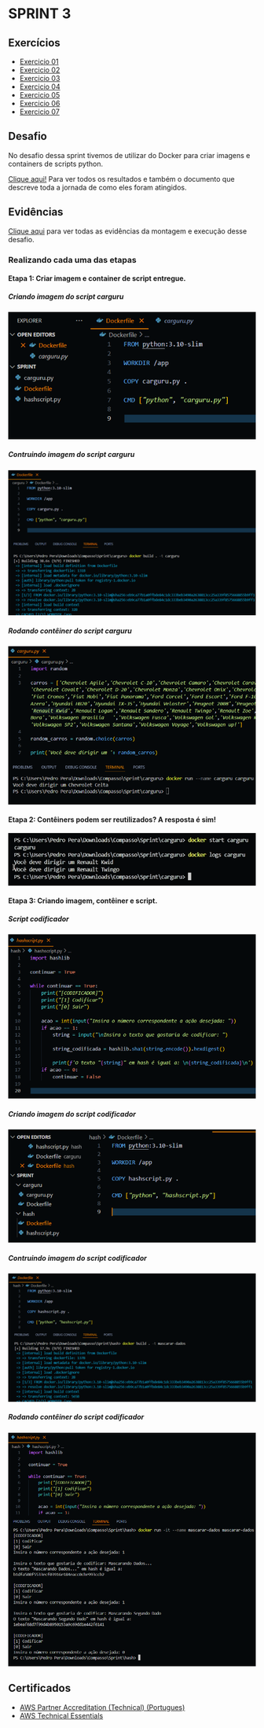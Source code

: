 # SPRINT 3

## Exercícios

- [Exercicio 01](exercicios/ex01.py)
- [Exercicio 02](exercicios/ex02.py)
- [Exercicio 03](exercicios/ex03.py)
- [Exercicio 04](exercicios/ex04.py)
- [Exercicio 05](exercicios/ex05.py)
- [Exercicio 06](exercicios/ex06.py)
- [Exercicio 07](exercicios/ex07.py)


## Desafio
No desafio dessa sprint tivemos de utilizar do Docker para criar imagens e containers de scripts python.

[Clique aqui!](desafio) Para ver todos os resultados e também o documento que descreve toda a jornada de como eles foram atingidos.

## Evidências
[Clique aqui](evidencias) para ver todas as evidências da montagem e execução desse desafio.

### Realizando cada uma das etapas

#### Etapa 1: Criar imagem e container de script entregue.

##### Criando imagem do script carguru
![Criando imagem do script carguru](evidencias/desafio/criando_imagem_carguru.png)

##### Contruindo imagem do script carguru
![Contruindo imagem do script carguru](evidencias/desafio/construindo_imagem_carguru.png)

##### Rodando contêiner do script carguru
![Rodando contêiner do script carguru](evidencias/desafio/rodando_container_carguru.png)

#### Etapa 2: Contêiners podem ser reutilizados? A resposta é sim!

![Reinciando container](evidencias/desafio/reiniciando_container.png)

#### Etapa 3: Criando imagem, contêiner e script.

##### Script codificador
![Script de codificação](evidencias/desafio/script_hash.png)

##### Criando imagem do script codificador
![Criando imagem do script codificador](evidencias/desafio/criando_imagem_hash.png)

##### Contruindo imagem do script codificador
![Contruindo imagem do script codificador](evidencias/desafio/construindo_imagem_hash.png)

##### Rodando contêiner do script codificador
![Rodando contêiner do script codificador](evidencias/desafio/rodando_container_hash.png)


## Certificados

- [AWS Partner Accreditation (Technical) (Portugues)](certificados/AWS_Partner!_Accreditation_(Technical)_-_Certificate.pdf)
- [AWS Technical Essentials](certificados/AWS_Technical_Essentials_-_Certificate.pdf)
